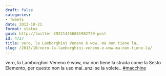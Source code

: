 ```yaml
---
draft: false
categories:
- Tweets
date: 2013-10-21
format: status
guid: http://twitter-392214456861982720-post
id: 4727
title: vero, la Lamborghini Veneno è wow, ma non tiene la…
slug: /2013/10/vero-la-lamborghini-veneno-e-wow-ma-non-tiene-la/
---
```


vero, la Lamborghini Veneno è wow, ma non tiene la strada come la Sesto Elemento, per questo non la uso mai..anzi se la volete.. [#macchine](http://twitter.com/search?q=%23macchine)